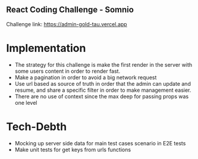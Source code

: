 ## React Coding Challenge - Somnio

Challenge link: https://admin-gold-tau.vercel.app

# Implementation

* The strategy for this challenge is make the first render in the server with some users content in order to render fast.
* Make a pagination in order to avoid a big network request
* Use url based as source of truth in order that the admin can update and resume, and share a specific filter in order to make management easier.
* There are no use of context since the max deep for passing props was one level

# Tech-Debth

* Mocking up server side data for main test cases scenario in E2E tests
* Make unit tests for get keys from urls functions
